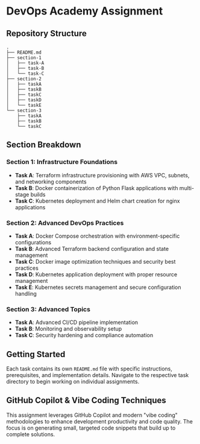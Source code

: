 # DevOps Academy Assignment

## Repository Structure

```
.
├── README.md
├── section-1
│   ├── task-A
│   ├── task-B
│   └── task-C
├── section-2
│   ├── taskA
│   ├── taskB
│   ├── taskC
│   ├── taskD
│   └── taskE
└── section-3
    ├── taskA
    ├── taskB
    └── taskC
```

## Section Breakdown

### Section 1: Infrastructure Foundations
- **Task A**: Terraform infrastructure provisioning with AWS VPC, subnets, and networking components
- **Task B**: Docker containerization of Python Flask applications with multi-stage builds
- **Task C**: Kubernetes deployment and Helm chart creation for nginx applications

### Section 2: Advanced DevOps Practices
- **Task A**: Docker Compose orchestration with environment-specific configurations
- **Task B**: Advanced Terraform backend configuration and state management
- **Task C**: Docker image optimization techniques and security best practices
- **Task D**: Kubernetes application deployment with proper resource management
- **Task E**: Kubernetes secrets management and secure configuration handling

### Section 3: Advanced Topics
- **Task A**: Advanced CI/CD pipeline implementation
- **Task B**: Monitoring and observability setup
- **Task C**: Security hardening and compliance automation

## Getting Started

Each task contains its own `README.md` file with specific instructions, prerequisites, and implementation details. Navigate to the respective task directory to begin working on individual assignments.

## GitHub Copilot & Vibe Coding Techniques

This assignment leverages GitHub Copilot and modern "vibe coding" methodologies to enhance development productivity and code quality. The focus is on generating small, targeted code snippets that build up to complete solutions.

